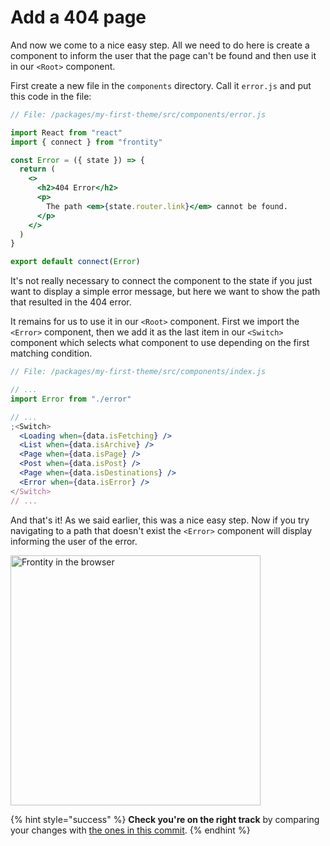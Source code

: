 # Add a 404 page

And now we come to a nice easy step. All we need to do here is create a component to inform the user that the page can't be found and then use it in our `<Root>` component.

First create a new file in the `components` directory. Call it `error.js` and put this code in the file:

```jsx
// File: /packages/my-first-theme/src/components/error.js

import React from "react"
import { connect } from "frontity"

const Error = ({ state }) => {
  return (
    <>
      <h2>404 Error</h2>
      <p>
        The path <em>{state.router.link}</em> cannot be found.
      </p>
    </>
  )
}

export default connect(Error)
```

It's not really necessary to connect the component to the state if you just want to display a simple error message, but here we want to show the path that resulted in the 404 error.

It remains for us to use it in our `<Root>` component. First we import the `<Error>` component, then we add it as the last item in our `<Switch>` component which selects what component to use depending on the first matching condition.

```jsx
// File: /packages/my-first-theme/src/components/index.js

// ...
import Error from "./error"

// ...
;<Switch>
  <Loading when={data.isFetching} />
  <List when={data.isArchive} />
  <Page when={data.isPage} />
  <Post when={data.isPost} />
  <Page when={data.isDestinations} />
  <Error when={data.isError} />
</Switch>
// ...
```

And that's it! As we said earlier, this was a nice easy step. Now if you try navigating to a path that doesn't exist the `<Error>` component will display informing the user of the error.

<p>
  <img alt="Frontity in the browser" src="https://frontity.org/wp-content/uploads/2021/04/frontity-tutorial-part7img2.png" width="400">
</p>

{% hint style="success" %}
**Check you're on the right track** by comparing your changes with [the ones in this commit](https://github.com/frontity-demos/tutorial-hello-frontity/commit/34e875c1baa77881b1430511eec8096b3a394bbf).
{% endhint %}
